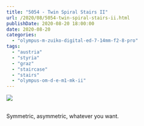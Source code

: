 ```yaml
---
title: "5054 - Twin Spiral Stairs II"
url: /2020/08/5054-twin-spiral-stairs-ii.html
publishDate: 2020-08-20 18:00:00
date: 2020-08-20
categories: 
  - "olympus-m-zuiko-digital-ed-7-14mm-f2-8-pro"
tags: 
  - "austria"
  - "styria"
  - "graz"
  - "staircase"
  - "stairs"
  - "olympus-om-d-e-m1-mk-ii"
---
```

<div class="container">
<div class="center"><a target="_blank" href="https://d25zfm9zpd7gm5.cloudfront.net/1200x1200/2018/20180705_120803_lr.jpg"><img class="webfeedsFeaturedVisual" src="https://d25zfm9zpd7gm5.cloudfront.net/0600x0600/2018/20180705_120803_lr.jpg" /></a></div>
</div>
<br />

Symmetric, asymmetric, whatever you want.